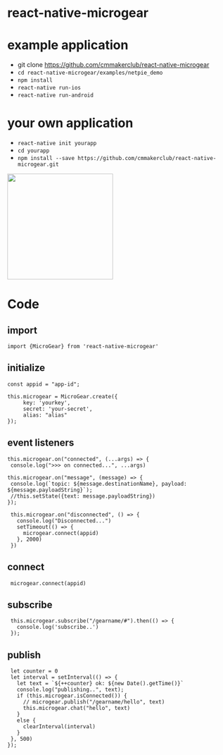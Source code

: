 # react-native-microgear


# example application
*  git clone https://github.com/cmmakerclub/react-native-microgear
* `cd react-native-microgear/examples/netpie_demo`
* `npm install`
* `react-native run-ios`
* `react-native run-android`

# your own application

* `react-native init yourapp`
* `cd yourapp`
* `npm install --save https://github.com/cmmakerclub/react-native-microgear.git`


<img src="https://lh3.googleusercontent.com/IY93JnBMaPAu8iL0yoIJjMKc77eSEpbp8eRAeBYaWYqS_xbEEkbmeAh-j_tavhSVy7ULxzSTqmBUSWQue8SdggnsrmgsyQLbb2cKSo5hMw419fa5M2T008qtfkLUNDsJdNc0kN9KXeVdqU2obTp0d1Qwx4MRmV5VDy0rhsCbQdl2_1bgMGA8I-TRu5LptOl7Bxh8GgYtnFZkZJNA9s_WaV6DfqqQyV5DHXb6zntBL6y82FyJ9SVlDyG91vrBJnoQAo_6q70dvg1WkYO_pFgYMwsVG3GeXL5QchWRtDyimJ2z5wtL86-J5fJ5ZxGis7WTt_N7PYwSEMVfXNIVOHognE1oPdSoJGV79H3Uy07aaTed9h1YpSdOdGYmRrbBfxp5jXFCchtPwaez9BtbHBl9oAngIWQQLagQZm8IdlVQ6TsWbCphmbBVE4aTw6MEWS8dWzZEtP4fddmA8gw-29VZtSCUQr4ZsemV71bIc1RXI7hn8f61GMDClr3xvW2qHVo3t6ylY1rXVsx4CdMsW1vjhWK-1QmYdNw3hJhEHooRisIIeM09JNGdjwmzAFtHfJBnye5zgqImJ4oPyyPPgMTxws5CZtR2V0Y0YQzXnuxS1Bc6IUCWIlqriesn2DvXet8edondYSj1cLSiaEoAmZCP2muKhYse3DmzcomlW3agB9U=w375-h689-no" width="240">


# Code

## import

    import {MicroGear} from 'react-native-microgear'

## initialize

    const appid = "app-id";
    
    this.microgear = MicroGear.create({
         key: 'yourkey',
         secret: 'your-secret',
         alias: "alias"
    });

## event listeners
    
    this.microgear.on("connected", (...args) => {
     console.log(">>> on connected...", ...args)

    this.microgear.on("message", (message) => {
     console.log(`topic: ${message.destinationName}, payload: ${message.payloadString}`);
     //this.setState({text: message.payloadString})
    });
   
     this.microgear.on("disconnected", () => {
       console.log("Disconnected...")
       setTimeout(() => {
         microgear.connect(appid)
       }, 2000)
     })

## connect

     microgear.connect(appid)
     
## subscribe


     this.microgear.subscribe("/gearname/#").then(() => {
       console.log('subscribe..')
     });
     
## publish

     let counter = 0
     let interval = setInterval(() => {
       let text = `${++counter} ok: ${new Date().getTime()}`
       console.log("publishing..", text);
       if (this.microgear.isConnected()) {
         // microgear.publish("/gearname/hello", text)
         this.microgear.chat("hello", text)
       }
       else {
         clearInterval(interval)
       }
     }, 500)
    });
   
